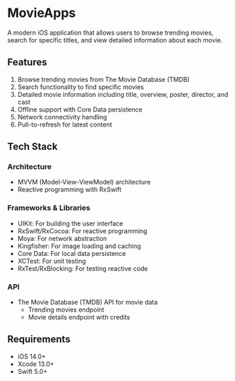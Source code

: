 # MovieApps

A modern iOS application that allows users to browse trending movies, search for specific titles, and view detailed information about each movie.

## Features

1. Browse trending movies from The Movie Database (TMDB)
2. Search functionality to find specific movies
3. Detailed movie information including title, overview, poster, director, and cast
4. Offline support with Core Data persistence
5. Network connectivity handling
6. Pull-to-refresh for latest content

## Tech Stack

### Architecture
- MVVM (Model-View-ViewModel) architecture
- Reactive programming with RxSwift

### Frameworks & Libraries
- UIKit: For building the user interface
- RxSwift/RxCocoa: For reactive programming
- Moya: For network abstraction
- Kingfisher: For image loading and caching
- Core Data: For local data persistence
- XCTest: For unit testing
- RxTest/RxBlocking: For testing reactive code

### API
- The Movie Database (TMDB) API for movie data
  - Trending movies endpoint
  - Movie details endpoint with credits

## Requirements
- iOS 14.0+
- Xcode 13.0+
- Swift 5.0+
